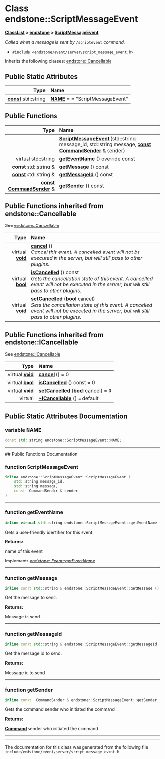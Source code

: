 

# Class endstone::ScriptMessageEvent



[**ClassList**](annotated.md) **>** [**endstone**](namespaceendstone.md) **>** [**ScriptMessageEvent**](classendstone_1_1ScriptMessageEvent.md)



_Called when a message is sent by_ `/scriptevent` _command._

* `#include <endstone/event/server/script_message_event.h>`



Inherits the following classes: [endstone::Cancellable](classendstone_1_1Cancellable.md)
































## Public Static Attributes

| Type | Name |
| ---: | :--- |
|  [**const**](classendstone_1_1Vector.md) std::string | [**NAME**](#variable-name)   = = "ScriptMessageEvent"<br> |










































## Public Functions

| Type | Name |
| ---: | :--- |
|   | [**ScriptMessageEvent**](#function-scriptmessageevent) (std::string message\_id, std::string message, [**const**](classendstone_1_1Vector.md) [**CommandSender**](classendstone_1_1CommandSender.md) & sender) <br> |
| virtual std::string | [**getEventName**](#function-geteventname) () override const<br> |
|  [**const**](classendstone_1_1Vector.md) std::string & | [**getMessage**](#function-getmessage) () const<br> |
|  [**const**](classendstone_1_1Vector.md) std::string & | [**getMessageId**](#function-getmessageid) () const<br> |
|  [**const**](classendstone_1_1Vector.md) [**CommandSender**](classendstone_1_1CommandSender.md) & | [**getSender**](#function-getsender) () const<br> |


## Public Functions inherited from endstone::Cancellable

See [endstone::Cancellable](classendstone_1_1Cancellable.md)

| Type | Name |
| ---: | :--- |
| virtual [**void**](classendstone_1_1Vector.md) | [**cancel**](classendstone_1_1Cancellable.md#function-cancel) () <br>_Cancel this event. A cancelled event will not be executed in the server, but will still pass to other plugins._  |
| virtual [**bool**](classendstone_1_1Vector.md) | [**isCancelled**](classendstone_1_1Cancellable.md#function-iscancelled) () const<br>_Gets the cancellation state of this event. A cancelled event will not be executed in the server, but will still pass to other plugins._  |
| virtual [**void**](classendstone_1_1Vector.md) | [**setCancelled**](classendstone_1_1Cancellable.md#function-setcancelled) ([**bool**](classendstone_1_1Vector.md) cancel) <br>_Sets the cancellation state of this event. A cancelled event will not be executed in the server, but will still pass to other plugins._  |


## Public Functions inherited from endstone::ICancellable

See [endstone::ICancellable](classendstone_1_1ICancellable.md)

| Type | Name |
| ---: | :--- |
| virtual [**void**](classendstone_1_1Vector.md) | [**cancel**](classendstone_1_1ICancellable.md#function-cancel) () = 0<br> |
| virtual [**bool**](classendstone_1_1Vector.md) | [**isCancelled**](classendstone_1_1ICancellable.md#function-iscancelled) () const = 0<br> |
| virtual [**void**](classendstone_1_1Vector.md) | [**setCancelled**](classendstone_1_1ICancellable.md#function-setcancelled) ([**bool**](classendstone_1_1Vector.md) cancel) = 0<br> |
| virtual  | [**~ICancellable**](classendstone_1_1ICancellable.md#function-icancellable) () = default<br> |
















































































## Public Static Attributes Documentation




### variable NAME 

```C++
const std::string endstone::ScriptMessageEvent::NAME;
```




<hr>
## Public Functions Documentation




### function ScriptMessageEvent 

```C++
inline endstone::ScriptMessageEvent::ScriptMessageEvent (
    std::string message_id,
    std::string message,
    const  CommandSender & sender
) 
```




<hr>



### function getEventName 

```C++
inline virtual std::string endstone::ScriptMessageEvent::getEventName () override const
```



Gets a user-friendly identifier for this event.




**Returns:**

name of this event 





        
Implements [*endstone::Event::getEventName*](classendstone_1_1Event.md#function-geteventname)


<hr>



### function getMessage 

```C++
inline const std::string & endstone::ScriptMessageEvent::getMessage () const
```



Get the message to send.




**Returns:**

Message to send 





        

<hr>



### function getMessageId 

```C++
inline const std::string & endstone::ScriptMessageEvent::getMessageId () const
```



Get the message id to send.




**Returns:**

Message id to send 





        

<hr>



### function getSender 

```C++
inline const  CommandSender & endstone::ScriptMessageEvent::getSender () const
```



Gets the command sender who initiated the command




**Returns:**

[**Command**](classendstone_1_1Command.md) sender who initiated the command 





        

<hr>

------------------------------
The documentation for this class was generated from the following file `include/endstone/event/server/script_message_event.h`

